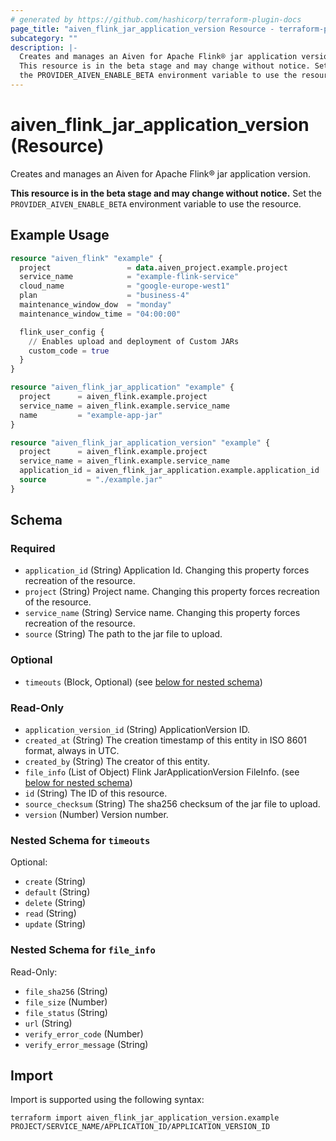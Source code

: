 ```yaml
---
# generated by https://github.com/hashicorp/terraform-plugin-docs
page_title: "aiven_flink_jar_application_version Resource - terraform-provider-aiven"
subcategory: ""
description: |-
  Creates and manages an Aiven for Apache Flink® jar application version.
  This resource is in the beta stage and may change without notice. Set
  the PROVIDER_AIVEN_ENABLE_BETA environment variable to use the resource.
---
```


# aiven_flink_jar_application_version (Resource)

Creates and manages an Aiven for Apache Flink® jar application version. 

**This resource is in the beta stage and may change without notice.** Set
the `PROVIDER_AIVEN_ENABLE_BETA` environment variable to use the resource.

## Example Usage

```terraform
resource "aiven_flink" "example" {
  project                 = data.aiven_project.example.project
  service_name            = "example-flink-service"
  cloud_name              = "google-europe-west1"
  plan                    = "business-4"
  maintenance_window_dow  = "monday"
  maintenance_window_time = "04:00:00"

  flink_user_config {
    // Enables upload and deployment of Custom JARs
    custom_code = true
  }
}

resource "aiven_flink_jar_application" "example" {
  project      = aiven_flink.example.project
  service_name = aiven_flink.example.service_name
  name         = "example-app-jar"
}

resource "aiven_flink_jar_application_version" "example" {
  project      = aiven_flink.example.project
  service_name = aiven_flink.example.service_name
  application_id = aiven_flink_jar_application.example.application_id
  source         = "./example.jar"
}
```

<!-- schema generated by tfplugindocs -->
## Schema

### Required

- `application_id` (String) Application Id. Changing this property forces recreation of the resource.
- `project` (String) Project name. Changing this property forces recreation of the resource.
- `service_name` (String) Service name. Changing this property forces recreation of the resource.
- `source` (String) The path to the jar file to upload.

### Optional

- `timeouts` (Block, Optional) (see [below for nested schema](#nestedblock--timeouts))

### Read-Only

- `application_version_id` (String) ApplicationVersion ID.
- `created_at` (String) The creation timestamp of this entity in ISO 8601 format, always in UTC.
- `created_by` (String) The creator of this entity.
- `file_info` (List of Object) Flink JarApplicationVersion FileInfo. (see [below for nested schema](#nestedatt--file_info))
- `id` (String) The ID of this resource.
- `source_checksum` (String) The sha256 checksum of the jar file to upload.
- `version` (Number) Version number.

<a id="nestedblock--timeouts"></a>
### Nested Schema for `timeouts`

Optional:

- `create` (String)
- `default` (String)
- `delete` (String)
- `read` (String)
- `update` (String)


<a id="nestedatt--file_info"></a>
### Nested Schema for `file_info`

Read-Only:

- `file_sha256` (String)
- `file_size` (Number)
- `file_status` (String)
- `url` (String)
- `verify_error_code` (Number)
- `verify_error_message` (String)

## Import

Import is supported using the following syntax:

```shell
terraform import aiven_flink_jar_application_version.example PROJECT/SERVICE_NAME/APPLICATION_ID/APPLICATION_VERSION_ID
```
